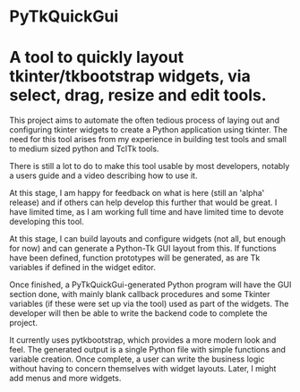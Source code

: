 # PyTkQuickGui
# A tool to quickly layout tkinter/tkbootstrap widgets, via select, drag, resize and edit tools.

This project aims to automate the often tedious process of laying out and configuring tkinter widgets to create a Python application using tkinter. The need for this tool arises from my experience in building test tools and small to medium sized python and TclTk tools.

There is still a lot to do to make this tool usable by most developers, notably a users guide and a video describing how to use it.

At this stage, I am happy for feedback on what is here (still an 'alpha' release) and if others can help develop this further that would be great. I have limited time, as I am working full time and have limited time to devote developing this tool.

At this stage, I can build layouts and configure widgets (not all, but enough for now) and can generate a Python-Tk GUI layout from this. If functions have been defined, function prototypes will be generated, as are Tk variables if defined in the widget editor.

Once finished, a PyTkQuickGui-generated Python program will have the GUI section done, with mainly blank callback procedures and some Tkinter variables (if these were set up via the tool) used as part of the widgets. The developer will then be able to write the backend code to complete the project.

It currently uses pytkbootstrap, which provides a more modern look and feel. The generated output is a single Python file with simple functions and variable creation. Once complete, a user can write the business logic without having to concern themselves with widget layouts. Later, I might add menus and more widgets.
